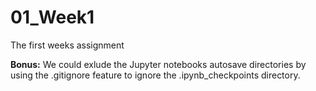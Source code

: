 # 01_Week1
The first weeks assignment

**Bonus:** We could exlude the Jupyter notebooks autosave directories by using the .gitignore feature to ignore the .ipynb_checkpoints directory.
